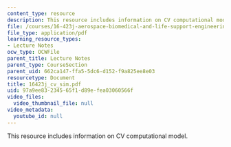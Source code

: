 ```yaml
---
content_type: resource
description: This resource includes information on CV computational model.
file: /courses/16-423j-aerospace-biomedical-and-life-support-engineering-spring-2006/97a9ee83234565f1d89efea03060566f_16423j_cv_sim.pdf
file_type: application/pdf
learning_resource_types:
- Lecture Notes
ocw_type: OCWFile
parent_title: Lecture Notes
parent_type: CourseSection
parent_uid: 662ca147-ffa5-5dc6-d152-f9a825ee8e03
resourcetype: Document
title: 16423j_cv_sim.pdf
uid: 97a9ee83-2345-65f1-d89e-fea03060566f
video_files:
  video_thumbnail_file: null
video_metadata:
  youtube_id: null
---
```

This resource includes information on CV computational model.